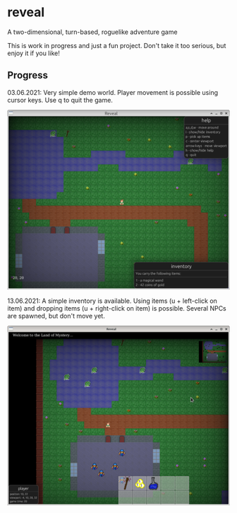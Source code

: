 # reveal

A two-dimensional, turn-based, roguelike adventure game

This is work in progress and just a fun project. Don't take it too
serious, but enjoy it if you like!

## Progress

03.06.2021: Very simple demo world. Player movement is possible using
cursor keys. Use q to quit the game.

![2021-06-03: screenshot](./web/210603-screenshot.png)

13.06.2021: A simple inventory is available. Using items (u +
left-click on item) and dropping items (u + right-click on item) is
possible. Several NPCs are spawned, but don't move yet.

![2021-06-13: screenshot](./web/210613-screenshot.png)

